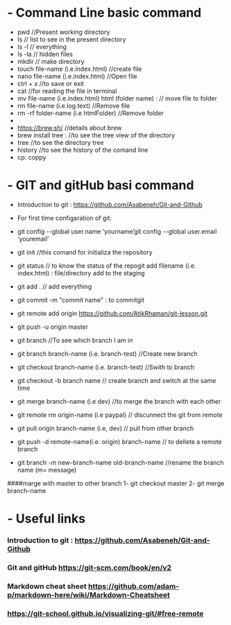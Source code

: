 # - Command Line basic command
- pwd  //Present working directory
- ls  // list to see in the present directory
- ls -l  // everything
- ls -la  // hidden files
- mkdir  // make directory
- touch file-name (i.e.index.html) //create file
- nano file-name (i.e.index.html)  //Open file
- ctrl + x //to save or exit
- cat //for reading the file in terminal
- mv file-name (i.e.index.html) html (folder name) : // move file to folder
- rm file-name (i.e.log.text)  //Remove file
- rm -rf folder-name (i.e htmlFolder)  //Remove folder
- 
- https://brew.sh/ //details about brew
- brew install tree :  //to see the tree view of the directory
- tree //to see the directory tree
- history //to see the history of the comand line
- cp: coppy


# - GIT and gitHub basi command
- Introduction to git : https://github.com/Asabeneh/Git-and-Github

- For first time configaration of git:
- git config --global user.name ‘yourname’git config --global user.email ‘youremail’


- git init //this comand for initializa the repository 
- git status // to know the status of the repogit add filename (i.e. index.html) : file/directory add to the staging
- git add . // add everything
- git commit -m "commit name" : to commitgit
- git remote add origin https://github.com/AtikRhaman/git-lesson.git
- git push -u origin master
- git branch  //To see which branch I am in
- git branch branch-name (i.e. branch-test)  //Create new branch
- git checkout branch-name (i.e. branch-test)  //Swith to branch
- git checkout -b branch name // create branch and switch at the same time
- git merge branch-name (i.e dev)  //to merge the branch with each other
- git remote rm origin-name (i.e paypal) // discunnect the git from remote
- git pull origin branch-name (i.e, dev) // pull from other branch
- git push -d remote-name(i.e. origin) branch-name // to dellete a remote branch
- git branch -m new-branch-name old-branch-name //rename the branch name (m= message)

####marge with master to other branch
1- git checkout master
2- git merge branch-name




# - Useful links 

### Introduction to git : https://github.com/Asabeneh/Git-and-Github
### Git and gitHub https://git-scm.com/book/en/v2
### Markdown cheat sheet https://github.com/adam-p/markdown-here/wiki/Markdown-Cheatsheet
### https://git-school.github.io/visualizing-git/#free-remote

